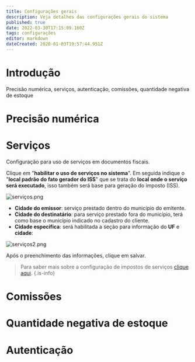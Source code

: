 ```yaml
---
title: Configurações gerais
description: Veja detalhes das configurações gerais do sistema
published: true
date: 2022-03-30T17:15:09.160Z
tags: configurações
editor: markdown
dateCreated: 2020-01-03T19:57:44.951Z
---
```


# Introdução

Precisão numérica, serviços, autenticação, comissões, quantidade negativa de estoque

# Precisão numérica

# Serviços

Configuração para uso de serviços em documentos fiscais.

Clique em "**habilitar o uso de serviços no sistema**".
Em seguida indique o "**local padrão do fato gerador do ISS**" que se trata do **local onde o serviço será executado**, isso também será base para geração do imposto (ISS).

![serviços.png](/config/gerais/serviços.png)

- **Cidade do emissor**: serviço prestado dentro do município do emitente.
- **Cidade do destinatário**: para serviço prestado fora do município, terá como base o município indicado no cadastro do cliente.
- **Cidade específica**: será habilitada a seção para informação do **UF** e **cidade**:

![serviços2.png](/config/gerais/serviços2.png)

Após o preenchimento das informações, clique em <span class="mat-button mdi "> salvar</span>.

> Para saber mais sobre a configuração de impostos de serviços [clique aqui](/configuracoes/impostos/servicos).
{.is-info}

# Comissões

# Quantidade negativa de estoque

# Autenticação

